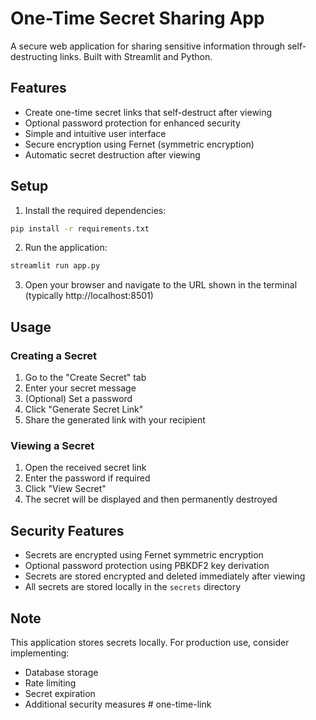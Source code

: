 # One-Time Secret Sharing App

A secure web application for sharing sensitive information through self-destructing links. Built with Streamlit and Python.

## Features

- Create one-time secret links that self-destruct after viewing
- Optional password protection for enhanced security
- Simple and intuitive user interface
- Secure encryption using Fernet (symmetric encryption)
- Automatic secret destruction after viewing

## Setup

1. Install the required dependencies:
```bash
pip install -r requirements.txt
```

2. Run the application:
```bash
streamlit run app.py
```

3. Open your browser and navigate to the URL shown in the terminal (typically http://localhost:8501)

## Usage

### Creating a Secret
1. Go to the "Create Secret" tab
2. Enter your secret message
3. (Optional) Set a password
4. Click "Generate Secret Link"
5. Share the generated link with your recipient

### Viewing a Secret
1. Open the received secret link
2. Enter the password if required
3. Click "View Secret"
4. The secret will be displayed and then permanently destroyed

## Security Features

- Secrets are encrypted using Fernet symmetric encryption
- Optional password protection using PBKDF2 key derivation
- Secrets are stored encrypted and deleted immediately after viewing
- All secrets are stored locally in the `secrets` directory

## Note

This application stores secrets locally. For production use, consider implementing:
- Database storage
- Rate limiting
- Secret expiration
- Additional security measures # one-time-link
